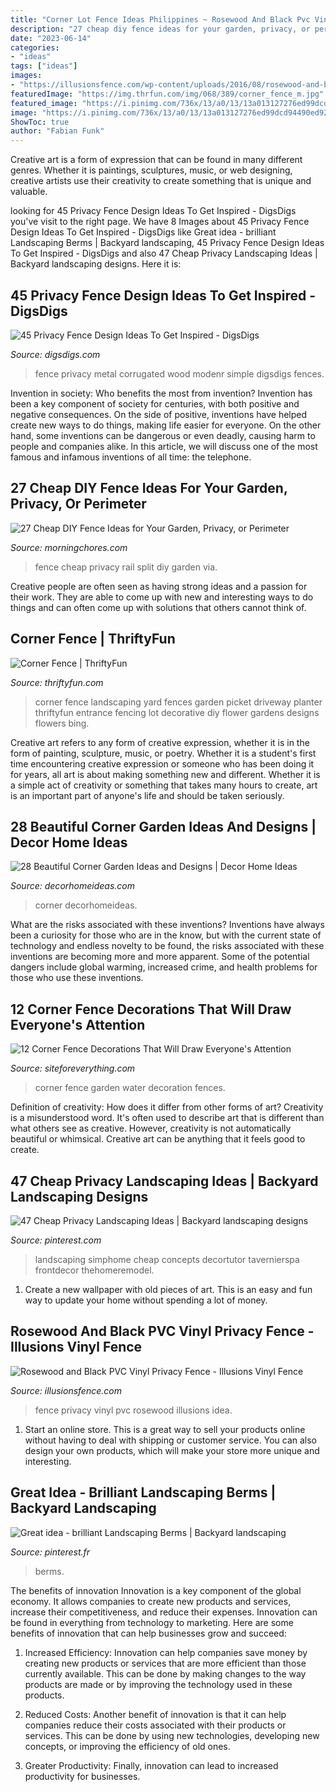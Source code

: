 ```yaml
---
title: "Corner Lot Fence Ideas Philippines ~ Rosewood And Black Pvc Vinyl Privacy Fence"
description: "27 cheap diy fence ideas for your garden, privacy, or perimeter"
date: "2023-06-14"
categories:
- "ideas"
tags: ["ideas"]
images:
- "https://illusionsfence.com/wp-content/uploads/2016/08/rosewood-and-black-pvc-vinyl-privacy-fence_0001_2x3-AS.jpg"
featuredImage: "https://img.thrfun.com/img/068/389/corner_fence_m.jpg"
featured_image: "https://i.pinimg.com/736x/13/a0/13/13a013127276ed99dcd94490ed92997e.jpg"
image: "https://i.pinimg.com/736x/13/a0/13/13a013127276ed99dcd94490ed92997e.jpg"
ShowToc: true
author: "Fabian Funk"
---
```



Creative art is a form of expression that can be found in many different genres. Whether it is paintings, sculptures, music, or web designing, creative artists use their creativity to create something that is unique and valuable.

	

		
looking for 45 Privacy Fence Design Ideas To Get Inspired - DigsDigs you've visit to the right page. We have 8 Images about 45 Privacy Fence Design Ideas To Get Inspired - DigsDigs like Great idea - brilliant Landscaping Berms | Backyard landscaping, 45 Privacy Fence Design Ideas To Get Inspired - DigsDigs and also 47 Cheap Privacy Landscaping Ideas | Backyard landscaping designs. Here it is:
		
    
## 45 Privacy Fence Design Ideas To Get Inspired - DigsDigs

<img loading=lazy src="https://www.digsdigs.com/photos/2017/02/21-corrugated-metal-and-wood-privacy-fence-for-a-simple-modenr-look.jpg" onerror="this.onerror=null;this.src='https://tse4.mm.bing.net/th?id=OIP.lEabww8GsyLcOZeRrdcCsgHaKy&amp;pid=15.1';" alt="45 Privacy Fence Design Ideas To Get Inspired - DigsDigs">

_Source: digsdigs.com_

>fence privacy metal corrugated wood modenr simple digsdigs fences. 

	

Invention in society: Who benefits the most from invention?
Invention has been a key component of society for centuries, with both positive and negative consequences. On the side of positive, inventions have helped create new ways to do things, making life easier for everyone. On the other hand, some inventions can be dangerous or even deadly, causing harm to people and companies alike. In this article, we will discuss one of the most famous and infamous inventions of all time: the telephone.

    
## 27 Cheap DIY Fence Ideas For Your Garden, Privacy, Or Perimeter

<img loading=lazy src="https://cdn.morningchores.com/wp-content/uploads/2016/12/split-rail-fence.jpg" onerror="this.onerror=null;this.src='https://tse1.mm.bing.net/th?id=OIP.sJI0KNraIPgVn3wexb22oQHaFj&amp;pid=15.1';" alt="27 Cheap DIY Fence Ideas for Your Garden, Privacy, or Perimeter">

_Source: morningchores.com_

>fence cheap privacy rail split diy garden via. 

	

Creative people are often seen as having strong ideas and a passion for their work. They are able to come up with new and interesting ways to do things and can often come up with solutions that others cannot think of.

    
## Corner Fence | ThriftyFun

<img loading=lazy src="https://img.thrfun.com/img/068/389/corner_fence_m.jpg" onerror="this.onerror=null;this.src='https://tse1.mm.bing.net/th?id=OIP.pbnQ_DG7Bo7lL4RyiBDnigAAAA&amp;pid=15.1';" alt="Corner Fence | ThriftyFun">

_Source: thriftyfun.com_

>corner fence landscaping yard fences garden picket driveway planter thriftyfun entrance fencing lot decorative diy flower gardens designs flowers bing. 

	

Creative art refers to any form of creative expression, whether it is in the form of painting, sculpture, music, or poetry. Whether it is a student's first time encountering creative expression or someone who has been doing it for years, all art is about making something new and different. Whether it is a simple act of creativity or something that takes many hours to create, art is an important part of anyone's life and should be taken seriously.

    
## 28 Beautiful Corner Garden Ideas And Designs | Decor Home Ideas

<img loading=lazy src="https://www.decorhomeideas.com/wp-content/uploads/2020/05/metal-bucket-with-flowers-corner-garden.jpg" onerror="this.onerror=null;this.src='https://tse3.mm.bing.net/th?id=OIP.C2c6LPc_7utgqurCMO2togHaJ3&amp;pid=15.1';" alt="28 Beautiful Corner Garden Ideas and Designs | Decor Home Ideas">

_Source: decorhomeideas.com_

>corner decorhomeideas. 

	

What are the risks associated with these inventions?
Inventions have always been a curiosity for those who are in the know, but with the current state of technology and endless novelty to be found, the risks associated with these inventions are becoming more and more apparent. Some of the potential dangers include global warming, increased crime, and health problems for those who use these inventions.

    
## 12 Corner Fence Decorations That Will Draw Everyone&#039;s Attention

<img loading=lazy src="http://siteforeverything.com/wp-content/uploads/2017/05/Corner-Fences-Garden-Decor-05.jpg" onerror="this.onerror=null;this.src='https://tse2.mm.bing.net/th?id=OIP.sJ-KbkkN4EdCchGY1iudMwHaFj&amp;pid=15.1';" alt="12 Corner Fence Decorations That Will Draw Everyone&#039;s Attention">

_Source: siteforeverything.com_

>corner fence garden water decoration fences. 

	

Definition of creativity: How does it differ from other forms of art?
Creativity is a misunderstood word. It's often used to describe art that is different than what others see as creative. However, creativity is not automatically beautiful or whimsical. Creative art can be anything that it feels good to create.

    
## 47 Cheap Privacy Landscaping Ideas | Backyard Landscaping Designs

<img loading=lazy src="https://i.pinimg.com/originals/f9/3a/7b/f93a7bd8522ee656410027ecf4c1aab5.jpg" onerror="this.onerror=null;this.src='https://tse4.mm.bing.net/th?id=OIP.j8UGdfeEhiZAUjoygx9noQHaLD&amp;pid=15.1';" alt="47 Cheap Privacy Landscaping Ideas | Backyard landscaping designs">

_Source: pinterest.com_

>landscaping simphome cheap concepts decortutor tavernierspa frontdecor thehomeremodel. 

	

1. Create a new wallpaper with old pieces of art. This is an easy and fun way to update your home without spending a lot of money.

    
## Rosewood And Black PVC Vinyl Privacy Fence - Illusions Vinyl Fence

<img loading=lazy src="https://illusionsfence.com/wp-content/uploads/2016/08/rosewood-and-black-pvc-vinyl-privacy-fence_0001_2x3-AS.jpg" onerror="this.onerror=null;this.src='https://tse3.mm.bing.net/th?id=OIP.gPy6ImhtBQ6Bdim6UkhwzQHaLG&amp;pid=15.1';" alt="Rosewood and Black PVC Vinyl Privacy Fence - Illusions Vinyl Fence">

_Source: illusionsfence.com_

>fence privacy vinyl pvc rosewood illusions idea. 

	

1. Start an online store. This is a great way to sell your products online without having to deal with shipping or customer service. You can also design your own products, which will make your store more unique and interesting.

    
## Great Idea - Brilliant Landscaping Berms | Backyard Landscaping

<img loading=lazy src="https://i.pinimg.com/736x/13/a0/13/13a013127276ed99dcd94490ed92997e.jpg" onerror="this.onerror=null;this.src='https://tse4.mm.bing.net/th?id=OIP.n1SXgJKnP24ozxlPlf-0egHaJ5&amp;pid=15.1';" alt="Great idea - brilliant Landscaping Berms | Backyard landscaping">

_Source: pinterest.fr_

>berms. 

	

The benefits of innovation
Innovation is a key component of the global economy. It allows companies to create new products and services, increase their competitiveness, and reduce their expenses. Innovation can be found in everything from technology to marketing. Here are some benefits of innovation that can help businesses grow and succeed:
1. Increased Efficiency: Innovation can help companies save money by creating new products or services that are more efficient than those currently available. This can be done by making changes to the way products are made or by improving the technology used in these products.

2. Reduced Costs: Another benefit of innovation is that it can help companies reduce their costs associated with their products or services. This can be done by using new technologies, developing new concepts, or improving the efficiency of old ones.

3. Greater Productivity: Finally, innovation can lead to increased productivity for businesses.

